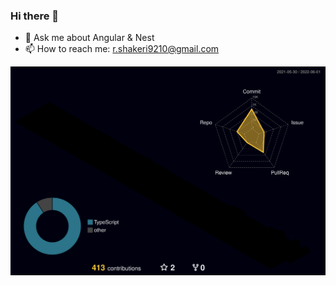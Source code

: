 ### Hi there 👋

<!-- - 🔭 I’m currently working on  -->
<!-- - 🌱 I’m currently learning ... -->
<!-- - 👯 I’m looking to collaborate on ... -->
<!-- - 🤔 I’m looking for help with ... -->
- 💬 Ask me about Angular & Nest
- 📫 How to reach me: r.shakeri9210@gmail.com
<!-- - 😄 Pronouns: ... -->
<!-- - ⚡ Fun fact: ... -->

![](./profile-3d-contrib/profile-night-rainbow.svg)
